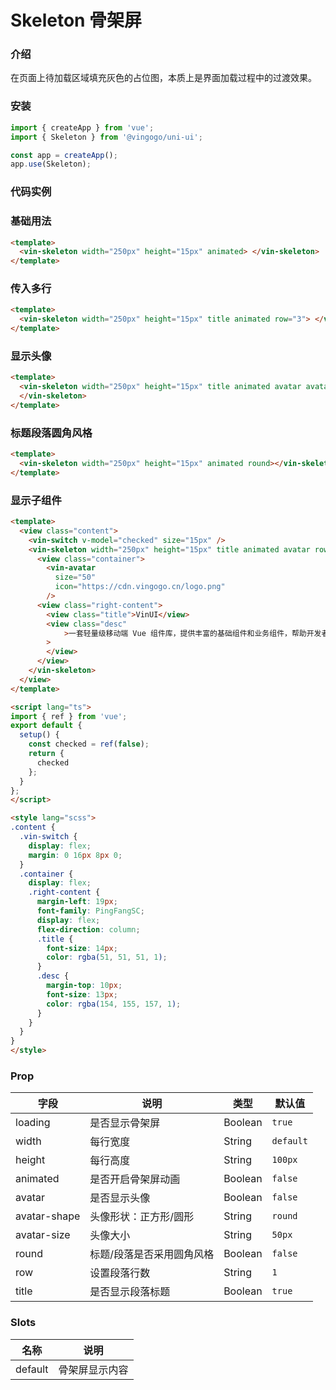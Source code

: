 # Skeleton 骨架屏

### 介绍

在页面上待加载区域填充灰色的占位图，本质上是界面加载过程中的过渡效果。

### 安装

```javascript
import { createApp } from 'vue';
import { Skeleton } from '@vingogo/uni-ui';

const app = createApp();
app.use(Skeleton);
```

### 代码实例

### 基础用法

```html
<template>
  <vin-skeleton width="250px" height="15px" animated> </vin-skeleton>
</template>
```

### 传入多行

```html
<template>
  <vin-skeleton width="250px" height="15px" title animated row="3"> </vin-skeleton>
</template>
```

### 显示头像

```html
<template>
  <vin-skeleton width="250px" height="15px" title animated avatar avatarSize="100px" row="3">
  </vin-skeleton>
</template>
```

### 标题段落圆角风格

```html
<template>
  <vin-skeleton width="250px" height="15px" animated round></vin-skeleton>
</template>
```

### 显示子组件

```html
<template>
  <view class="content">
    <vin-switch v-model="checked" size="15px" />
    <vin-skeleton width="250px" height="15px" title animated avatar row="3" :loading="!checked">
      <view class="container">
        <vin-avatar
          size="50"
          icon="https://cdn.vingogo.cn/logo.png"
        />
      <view class="right-content">
        <view class="title">VinUI</view>
        <view class="desc"
            >一套轻量级移动端 Vue 组件库，提供丰富的基础组件和业务组件，帮助开发者快速搭建移动应用。</div
        >
        </view>
      </view>
    </vin-skeleton>
  </view>
</template>

<script lang="ts">
import { ref } from 'vue';
export default {
  setup() {
    const checked = ref(false);
    return {
      checked
    };
  }
};
</script>

<style lang="scss">
.content {
  .vin-switch {
    display: flex;
    margin: 0 16px 8px 0;
  }
  .container {
    display: flex;
    .right-content {
      margin-left: 19px;
      font-family: PingFangSC;
      display: flex;
      flex-direction: column;
      .title {
        font-size: 14px;
        color: rgba(51, 51, 51, 1);
      }
      .desc {
        margin-top: 10px;
        font-size: 13px;
        color: rgba(154, 155, 157, 1);
      }
    }
  }
}
</style>

```

### Prop

| 字段         | 说明                      | 类型    | 默认值    |
| ------------ | ------------------------- | ------- | --------- |
| loading      | 是否显示骨架屏            | Boolean | `true`    |
| width        | 每行宽度                  | String  | `default` |
| height       | 每行高度                  | String  | `100px`   |
| animated     | 是否开启骨架屏动画        | Boolean | `false`   |
| avatar       | 是否显示头像              | Boolean | `false`   |
| avatar-shape | 头像形状：正方形/圆形     | String  | `round`   |
| avatar-size  | 头像大小                  | String  | `50px`    |
| round        | 标题/段落是否采用圆角风格 | Boolean | `false`   |
| row          | 设置段落行数              | String  | `1`       |
| title        | 是否显示段落标题          | Boolean | `true`    |

### Slots

| 名称    | 说明           |
| ------- | -------------- |
| default | 骨架屏显示内容 |
